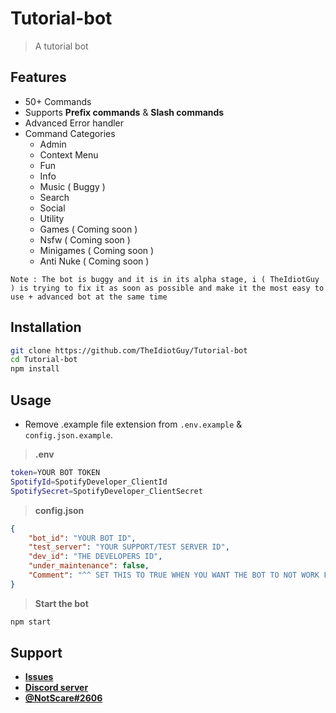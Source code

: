 # Tutorial-bot

> A tutorial bot

## Features

- 50+ Commands
- Supports **Prefix commands** & **Slash commands**
- Advanced Error handler
- Command Categories
  - Admin
  - Context Menu
  - Fun
  - Info
  - Music ( Buggy )
  - Search
  - Social
  - Utility
  - Games ( Coming soon )
  - Nsfw ( Coming soon )
  - Minigames ( Coming soon )
  - Anti Nuke ( Coming soon )
  
`Note : The bot is buggy and it is in its alpha stage, i ( TheIdiotGuy ) is trying to fix it as soon as possible and make it the most easy to use + advanced bot at the same time`

## Installation

```bash
git clone https://github.com/TheIdiotGuy/Tutorial-bot
cd Tutorial-bot
npm install
```

## Usage

- Remove .example file extension from `.env.example` & `config.json.example`.

> **.env**
```bash
token=YOUR BOT TOKEN
SpotifyId=SpotifyDeveloper_ClientId
SpotifySecret=SpotifyDeveloper_ClientSecret
```

> **config.json**
```json
{
    "bot_id": "YOUR BOT ID",
    "test_server": "YOUR SUPPORT/TEST SERVER ID",
    "dev_id": "THE DEVELOPERS ID",
    "under_maintenance": false,
    "Comment": "^^ SET THIS TO TRUE WHEN YOU WANT THE BOT TO NOT WORK FOR EVERYONE EXCEPT THE DEVELOPER"
}
```

> **Start the bot**
```bash
npm start
```

## Support

- **[Issues](https://github.com/TheIdiotGuy/Tutorial-bot/issues)**
- **[Discord server](https://discord.gg/FQhkgnaNwn)**
- **[@NotScare#2606](https://discord.com/users/953235785782534174)**
